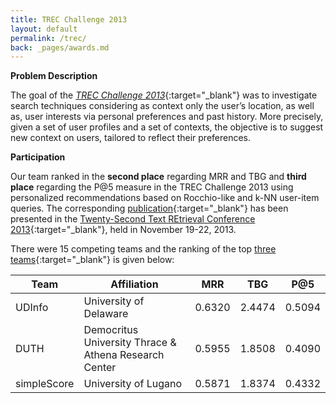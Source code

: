 ```yaml
---
title: TREC Challenge 2013
layout: default
permalink: /trec/
back: _pages/awards.md
---
```


__Problem Description__

The goal of the [*TREC Challenge 2013*](https://sites.google.com/site/treccontext/trec-2013-guidelines){:target="_blank"} was to investigate search techniques considering as context only the user’s location, as well as, user interests via personal preferences and past history. More precisely, given a set of user profiles and a set of contexts, the objective is to suggest new context on users, tailored to reflect their preferences.

__Participation__

Our team ranked in the __second place__ regarding MRR and TBG and __third place__ regarding the P@5 measure in the TREC Challenge 2013 using personalized recommendations based on Rocchio-like and k-NN user-item queries. The corresponding [publication](https://trec.nist.gov/pubs/trec22/papers/DUTH-context.pdf){:target="_blank"} has been presented in the [Twenty-Second Text REtrieval Conference 2013](https://trec.nist.gov/pubs/trec22/trec2013.html){:target="_blank"}, held in November 19-22, 2013.

There were 15 competing teams and the ranking of the top [three teams](https://trec.nist.gov/pubs/trec22/papers/CONTEXT.OVERVIEW.pdf){:target="_blank"} is given below:

<div class="content-width-table" markdown="1">

| Team        | Affiliation                                           | MRR    | TBG    | P@5    |
| ----------- | ----------------------------------------------------- | ------ | ------ | ------ |
| UDInfo      | University of Delaware                                | 0.6320 | 2.4474 | 0.5094 |
| DUTH        | Democritus University Thrace & Athena Research Center | 0.5955 | 1.8508 | 0.4090 |
| simpleScore | University of Lugano                                  | 0.5871 | 1.8374 | 0.4332 |

</div>
